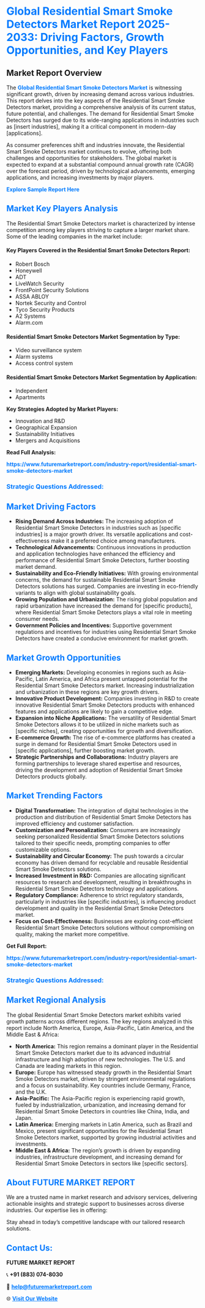 <h1 style="color: #007BFF;">Global Residential Smart Smoke Detectors Market Report 2025-2033: Driving Factors, Growth Opportunities, and Key Players</h1>

<section id="overview">
<h2>Market Report Overview</h2>
<p>The <a href="https://www.futuremarketreport.com/industry-report/residential-smart-smoke-detectors-market" style="color: #007BFF; text-decoration: none;"><strong>Global Residential Smart Smoke Detectors Market</strong></a> is witnessing significant growth, driven by increasing demand across various industries. This report delves into the key aspects of the Residential Smart Smoke Detectors market, providing a comprehensive analysis of its current status, future potential, and challenges. The demand for Residential Smart Smoke Detectors has surged due to its wide-ranging applications in industries such as [insert industries], making it a critical component in modern-day [applications].</p>
<p>As consumer preferences shift and industries innovate, the Residential Smart Smoke Detectors market continues to evolve, offering both challenges and opportunities for stakeholders. The global market is expected to expand at a substantial compound annual growth rate (CAGR) over the forecast period, driven by technological advancements, emerging applications, and increasing investments by major players.</p>
</section>

<section id="overview">
<p><a href="https://www.futuremarketreport.com/request-sample/reportId=32195" style="color: #007BFF; text-decoration: none;"><strong>Explore Sample Report Here</strong></a></p>
</section>

<section id="key-players">
<h2 style="color: #007BFF;">Market Key Players Analysis</h2>
<p>The Residential Smart Smoke Detectors market is characterized by intense competition among key players striving to capture a larger market share. Some of the leading companies in the market include:</p>
<h4>Key Players Covered in the Residential Smart Smoke Detectors Report:</h4>
<ul><li>Robert Bosch</li><li>Honeywell</li><li>ADT</li><li>LiveWatch Security</li><li>FrontPoint Security Solutions</li><li>ASSA ABLOY</li><li>Nortek Security and Control</li><li>Tyco Security Products</li><li>A2 Systems</li><li>Alarm.com</li></ul>
<h4>Residential Smart Smoke Detectors Market Segmentation by Type:</h4>
<ul><li>Video surveillance system</li><li>Alarm systems</li><li>Access control system</li></ul>

<h4>Residential Smart Smoke Detectors Market Segmentation by Application:</h4>
<ul><li>Independent</li><li>Apartments</li></ul>
<p><strong>Key Strategies Adopted by Market Players:</strong></p>
<ul>
<li>Innovation and R&D</li>
<li>Geographical Expansion</li>
<li>Sustainability Initiatives</li>
<li>Mergers and Acquisitions</li>
</ul>
</section>

<section>
<p><strong>Read Full Analysis: </strong></p><a href="https://www.futuremarketreport.com/industry-report/residential-smart-smoke-detectors-market" style="color: #007BFF; text-decoration: none;"><strong>https://www.futuremarketreport.com/industry-report/residential-smart-smoke-detectors-market</strong></a>
<h3 style="color: #007BFF;">Strategic Questions Addressed:</h3>
</section>

<section id="driving-factors">
<h2 style="color: #007BFF;">Market Driving Factors</h2>
<ul>
<li><strong>Rising Demand Across Industries:</strong> The increasing adoption of Residential Smart Smoke Detectors in industries such as [specific industries] is a major growth driver. Its versatile applications and cost-effectiveness make it a preferred choice among manufacturers.</li>
<li><strong>Technological Advancements:</strong> Continuous innovations in production and application technologies have enhanced the efficiency and performance of Residential Smart Smoke Detectors, further boosting market demand.</li>
<li><strong>Sustainability and Eco-Friendly Initiatives:</strong> With growing environmental concerns, the demand for sustainable Residential Smart Smoke Detectors solutions has surged. Companies are investing in eco-friendly variants to align with global sustainability goals.</li>
<li><strong>Growing Population and Urbanization:</strong> The rising global population and rapid urbanization have increased the demand for [specific products], where Residential Smart Smoke Detectors plays a vital role in meeting consumer needs.</li>
<li><strong>Government Policies and Incentives:</strong> Supportive government regulations and incentives for industries using Residential Smart Smoke Detectors have created a conducive environment for market growth.</li>
</ul>
</section>

<section id="growth-opportunities">
<h2 style="color: #007BFF;">Market Growth Opportunities</h2>
<ul>
<li><strong>Emerging Markets:</strong> Developing economies in regions such as Asia-Pacific, Latin America, and Africa present untapped potential for the Residential Smart Smoke Detectors market. Increasing industrialization and urbanization in these regions are key growth drivers.</li>
<li><strong>Innovative Product Development:</strong> Companies investing in R&D to create innovative Residential Smart Smoke Detectors products with enhanced features and applications are likely to gain a competitive edge.</li>
<li><strong>Expansion into Niche Applications:</strong> The versatility of Residential Smart Smoke Detectors allows it to be utilized in niche markets such as [specific niches], creating opportunities for growth and diversification.</li>
<li><strong>E-commerce Growth:</strong> The rise of e-commerce platforms has created a surge in demand for Residential Smart Smoke Detectors used in [specific applications], further boosting market growth.</li>
<li><strong>Strategic Partnerships and Collaborations:</strong> Industry players are forming partnerships to leverage shared expertise and resources, driving the development and adoption of Residential Smart Smoke Detectors products globally.</li>
</ul>
</section>

<section id="trending-factors">
<h2 style="color: #007BFF;">Market Trending Factors</h2>
<ul>
<li><strong>Digital Transformation:</strong> The integration of digital technologies in the production and distribution of Residential Smart Smoke Detectors has improved efficiency and customer satisfaction.</li>
<li><strong>Customization and Personalization:</strong> Consumers are increasingly seeking personalized Residential Smart Smoke Detectors solutions tailored to their specific needs, prompting companies to offer customizable options.</li>
<li><strong>Sustainability and Circular Economy:</strong> The push towards a circular economy has driven demand for recyclable and reusable Residential Smart Smoke Detectors solutions.</li>
<li><strong>Increased Investment in R&D:</strong> Companies are allocating significant resources to research and development, resulting in breakthroughs in Residential Smart Smoke Detectors technology and applications.</li>
<li><strong>Regulatory Compliance:</strong> Adherence to strict regulatory standards, particularly in industries like [specific industries], is influencing product development and quality in the Residential Smart Smoke Detectors market.</li>
<li><strong>Focus on Cost-Effectiveness:</strong> Businesses are exploring cost-efficient Residential Smart Smoke Detectors solutions without compromising on quality, making the market more competitive.</li>
</ul>
</section>

<section>
<p><strong>Get Full Report: </strong></p><a href="https://www.futuremarketreport.com/industry-report/residential-smart-smoke-detectors-market" style="color: #007BFF; text-decoration: none;"><strong>https://www.futuremarketreport.com/industry-report/residential-smart-smoke-detectors-market</strong></a>
<h3 style="color: #007BFF;">Strategic Questions Addressed:</h3>
</section>


<section id="regional-analysis">
<h2 style="color: #007BFF;">Market Regional Analysis</h2>
<p>The global Residential Smart Smoke Detectors market exhibits varied growth patterns across different regions. The key regions analyzed in this report include North America, Europe, Asia-Pacific, Latin America, and the Middle East & Africa:</p>
<ul>
<li><strong>North America:</strong> This region remains a dominant player in the Residential Smart Smoke Detectors market due to its advanced industrial infrastructure and high adoption of new technologies. The U.S. and Canada are leading markets in this region.</li>
<li><strong>Europe:</strong> Europe has witnessed steady growth in the Residential Smart Smoke Detectors market, driven by stringent environmental regulations and a focus on sustainability. Key countries include Germany, France, and the U.K.</li>
<li><strong>Asia-Pacific:</strong> The Asia-Pacific region is experiencing rapid growth, fueled by industrialization, urbanization, and increasing demand for Residential Smart Smoke Detectors in countries like China, India, and Japan.</li>
<li><strong>Latin America:</strong> Emerging markets in Latin America, such as Brazil and Mexico, present significant opportunities for the Residential Smart Smoke Detectors market, supported by growing industrial activities and investments.</li>
<li><strong>Middle East & Africa:</strong> The region’s growth is driven by expanding industries, infrastructure development, and increasing demand for Residential Smart Smoke Detectors in sectors like [specific sectors].</li>
</ul>
</section>

<footer>
<h2 style="color: #007BFF;">About FUTURE MARKET REPORT</h2>
<p>We are a trusted name in market research and advisory services, delivering actionable insights and strategic support to businesses across diverse industries. Our expertise lies in offering:</p>

<p>Stay ahead in today’s competitive landscape with our tailored research solutions.</p>

<h2 style="color: #007BFF;">Contact Us:</h2>
<p><strong>FUTURE MARKET REPORT</strong></p>
<p>📞 <strong>+91 (883) 074-8030</strong></p>
<p>📧 <strong><a href="mailto:help@futuremarketreport.com" style="color: #007BFF;">help@futuremarketreport.com</a></strong></p>
<p>🌐 <strong><a href="https://www.futuremarketreport.com/" style="color: #007BFF;">Visit Our Website</a></strong></p>
</footer>